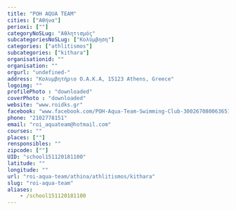 ```yaml
---
title: "ΡΟΗ AQUA TEAM"
cities: ["Αθήνα"]
perioxi: [""]
categoryNoSLug: "Αθλητισμός"
subcategoriesNoSLug: ["Κολύμβηση"]
categories: ["athlitismos"]
subcategories: ["kithara"]
organisationid: ""
organisation: ""
orgurl: "undefined-"
address: "Κολυμβητήριο O.A.K.A, 15123 Athens, Greece"
logoimg: ""
profilePhoto : "downloaded"
coverPhoto : "downloaded"
website: "www.roidks.gr"
facebook: "www.facebook.com/ΡΟΗ-Aqua-Team-Swimming-Club-300267080063651/"
phone: "2102778151"
email: "roi_aquateam@hotmail.com"
courses: ""
places: [""]
rensponsibles: ""
zipcode: [""]
UID: "school151120181100"
latitude: ""
longitude: ""
url: "roi-aqua-team/athina/athlitismos/kithara"
slug: "roi-aqua-team"
aliases:
    - /school151120181100
---
```





